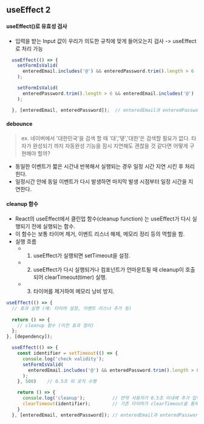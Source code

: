 ## useEffect 2


#### useEffect()로 유효성 검사
- 입력을 받는 Input 값이 우리가 의도한 규칙에 맞게 들어오는지 검사 -> useEffect로 처리 가능
```jsx
  useEffect(() => {
    setFormIsValid(
      enteredEmail.includes('@') && enteredPassword.trim().length > 6
    );

    setFormIsValid(
      enteredPassword.trim().length > 6 && enteredEmail.includes('@')
    );

  }, [enteredEmail, enteredPassword]);  // enteredEmail과 enteredPassword가 변경된 때만 로직 수행
```

#### debounce
> ex. 네이버에서 '대한민국'을 검색 할 때 '대','댛','대한'은 검색할 필요가 없다. 타자가 완성되기 까지 자동완성 기능을 잠시 지연해도 괜찮을 것 같다면 어떻게 구현해야 할까?
- 동일한 이벤트가 짧은 시간내 반복해서 실행되는 경우 일정 시간 지연 시킨 후 처리힌다.
- 일정시간 안에 동일 이벤트가 다시 발생하면 마지막 발생 시점부터 일정 시간을 지연한다.

#### cleanup 함수
- React의 useEffect에서 클린업 함수(cleanup function) 는 useEffect가 다시 실행되기 전에 실행되는 함수.
- 이 함수는 보통 타이머 제거, 이벤트 리스너 해제, 메모리 정리 등의 역할을 함.
- 실행 흐름
  - 1. useEffect가 실행되면 setTimeout을 설정.
  - 2. useEffect가 다시 실행되거나 컴포넌트가 언마운트될 때 cleanup이 호출되어 clearTimeout(timer) 실행.
  - 3. 타이머를 제거하여 메모리 낭비 방지.
```jsx
useEffect(() => {
  // 효과 실행 (예: 타이머 설정, 이벤트 리스너 추가 등)
  
  return () => {
    // cleanup 함수 (이전 효과 정리)
  };
}, [dependency]);
```
```jsx
  useEffect(() => {
    const identifier = setTimeout(() => {
      console.log('check validity');
      setFormIsValid(
        enteredEmail.includes('@') && enteredPassword.trim().length > 6
      );
    }, 500)    // 0.5초 뒤 로직 수행

    return () => {
      console.log('cleanup');          // 만약 사용자가 0.5초 이내에 추가 입력을 하면
      clearTimeout(identifier);        // 기존 타이머가 clearTimeout을 통해 취소되고 새로운 타이머가 시작됨.
    }
  }, [enteredEmail, enteredPassword]); // enteredEmail과 enteredPassword가 변경된 때만 로직 수행

```
